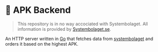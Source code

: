 # 🍺 APK Backend

> This repository is in no way accociated with Systembolaget.
> All information is provided by [Systembolaget.se](https://systembolaget.se).

An HTTP server written in [Go](https://go.dev/) that fetches data from [systembolaget](https://systembolaget.se) and orders it based on the highest APK.
